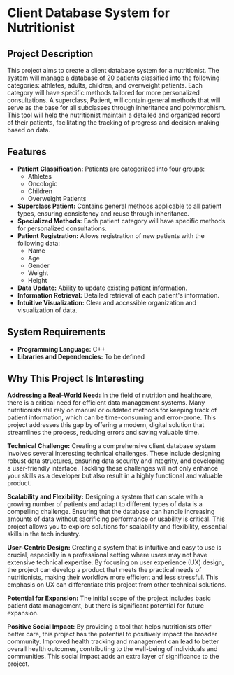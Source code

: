 # Client Database System for Nutritionist

## Project Description

This project aims to create a client database system for a nutritionist. The system will manage a database of 20 patients classified into the following categories: athletes, adults, children, and overweight patients. Each category will have specific methods tailored for more personalized consultations. A superclass, Patient, will contain general methods that will serve as the base for all subclasses through inheritance and polymorphism. This tool will help the nutritionist maintain a detailed and organized record of their patients, facilitating the tracking of progress and decision-making based on data.

## Features

- **Patient Classification:** Patients are categorized into four groups:
  - Athletes
  - Oncologic
  - Children
  - Overweight Patients
- **Superclass Patient:** Contains general methods applicable to all patient types, ensuring consistency and reuse through inheritance.
- **Specialized Methods:** Each patient category will have specific methods for personalized consultations.
- **Patient Registration:** Allows registration of new patients with the following data:
  - Name
  - Age
  - Gender
  - Weight
  - Height
- **Data Update:** Ability to update existing patient information.
- **Information Retrieval:** Detailed retrieval of each patient's information.
- **Intuitive Visualization:** Clear and accessible organization and visualization of data.

## System Requirements

- **Programming Language:** C++
- **Libraries and Dependencies:** To be defined

## Why This Project Is Interesting

**Addressing a Real-World Need:**
In the field of nutrition and healthcare, there is a critical need for efficient data management systems. Many nutritionists still rely on manual or outdated methods for keeping track of patient information, which can be time-consuming and error-prone. This project addresses this gap by offering a modern, digital solution that streamlines the process, reducing errors and saving valuable time.

**Technical Challenge:**
Creating a comprehensive client database system involves several interesting technical challenges. These include designing robust data structures, ensuring data security and integrity, and developing a user-friendly interface. Tackling these challenges will not only enhance your skills as a developer but also result in a highly functional and valuable product.

**Scalability and Flexibility:**
Designing a system that can scale with a growing number of patients and adapt to different types of data is a compelling challenge. Ensuring that the database can handle increasing amounts of data without sacrificing performance or usability is critical. This project allows you to explore solutions for scalability and flexibility, essential skills in the tech industry.

**User-Centric Design:**
Creating a system that is intuitive and easy to use is crucial, especially in a professional setting where users may not have extensive technical expertise. By focusing on user experience (UX) design, the project can develop a product that meets the practical needs of nutritionists, making their workflow more efficient and less stressful. This emphasis on UX can differentiate this project from other technical solutions.

**Potential for Expansion:**
The initial scope of the project includes basic patient data management, but there is significant potential for future expansion.

**Positive Social Impact:**
By providing a tool that helps nutritionists offer better care, this project has the potential to positively impact the broader community. Improved health tracking and management can lead to better overall health outcomes, contributing to the well-being of individuals and communities. This social impact adds an extra layer of significance to the project.
